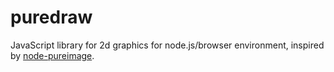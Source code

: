# puredraw

JavaScript library for 2d graphics for node.js/browser environment, inspired by [node-pureimage](https://github.com/joshmarinacci/node-pureimage).
